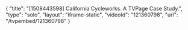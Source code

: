 {
    "title": "[1508443598] California Cycleworks. A TVPage Case Study.",
    "type": "solo",
    "layout": "iframe-static",
    "videoId": "121360798",
    "url": "\/tvpembed\/121360798"
}